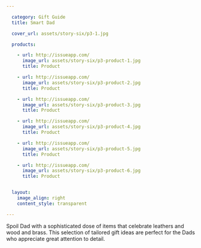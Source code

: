 ```yaml
---

  category: Gift Guide
  title: Smart Dad

  cover_url: assets/story-six/p3-1.jpg

  products:

    - url: http://issueapp.com/
      image_url: assets/story-six/p3-product-1.jpg
      title: Product

    - url: http://issueapp.com/
      image_url: assets/story-six/p3-product-2.jpg
      title: Product

    - url: http://issueapp.com/
      image_url: assets/story-six/p3-product-3.jpg
      title: Product

    - url: http://issueapp.com/
      image_url: assets/story-six/p3-product-4.jpg
      title: Product

    - url: http://issueapp.com/
      image_url: assets/story-six/p3-product-5.jpg
      title: Product

    - url: http://issueapp.com/
      image_url: assets/story-six/p3-product-6.jpg
      title: Product


  layout:
    image_align: right
    content_style: transparent

---
```


Spoil Dad with a sophisticated dose of items that celebrate leathers and wood and brass. This selection of tailored gift ideas are perfect for the Dads who appreciate great attention to detail.
